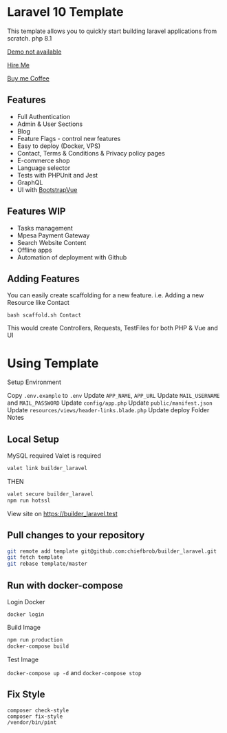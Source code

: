 # Laravel 10 Template

This template allows you to quickly start building laravel applications from scratch. php 8.1

[Demo not available](#)

[Hire Me](https://www.fiverr.com/share/xPWA7a)

[Buy me Coffee](https://www.buymeacoffee.com/chiefbrob)

## Features

- Full Authentication
- Admin & User Sections
- Blog
- Feature Flags - control new features
- Easy to deploy (Docker, VPS)
- Contact, Terms & Conditions & Privacy policy pages
- E-commerce shop
- Language selector
- Tests with PHPUnit and Jest
- GraphQL
- UI with [BootstrapVue](https://bootstrap-vue.org/)

## Features WIP

- Tasks management
- Mpesa Payment Gateway
- Search Website Content
- Offline apps
- Automation of deployment with Github

## Adding Features

You can easily create scaffolding for a new feature. i.e. Adding a new Resource like Contact

```
bash scaffold.sh Contact
```

This would create Controllers, Requests, TestFiles for both PHP & Vue and UI

# Using Template

Setup Environment

Copy `.env.example` to `.env`
Update `APP_NAME`, `APP_URL`
Update `MAIL_USERNAME` and `MAIL_PASSWORD`
Update `config/app.php`
Update `public/manifest.json`
Update `resources/views/header-links.blade.php`
Update deploy Folder Notes

## Local Setup

MySQL required
Valet is required

```bash
valet link builder_laravel
```

THEN

```bash
valet secure builder_laravel
npm run hotssl
```

View site on https://builder_laravel.test

## Pull changes to your repository

```bash
git remote add template git@github.com:chiefbrob/builder_laravel.git
git fetch template
git rebase template/master
```

## Run with docker-compose

Login Docker

`docker login`

Build Image

```bash
npm run production
docker-compose build
```

Test Image

`docker-compose up -d` and `docker-compose stop`

## Fix Style

```
composer check-style
composer fix-style
/vendor/bin/pint
```
